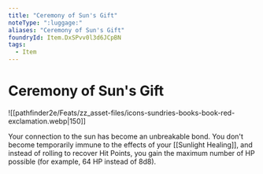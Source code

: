 ```yaml
---
title: "Ceremony of Sun's Gift"
noteType: ":luggage:"
aliases: "Ceremony of Sun's Gift"
foundryId: Item.DxSPvv0l3d6JCpBN
tags:
  - Item
---
```


# Ceremony of Sun's Gift
![[pathfinder2e/Feats/zz_asset-files/icons-sundries-books-book-red-exclamation.webp|150]]

Your connection to the sun has become an unbreakable bond. You don't become temporarily immune to the effects of your [[Sunlight Healing]], and instead of rolling to recover Hit Points, you gain the maximum number of HP possible (for example, 64 HP instead of 8d8).
